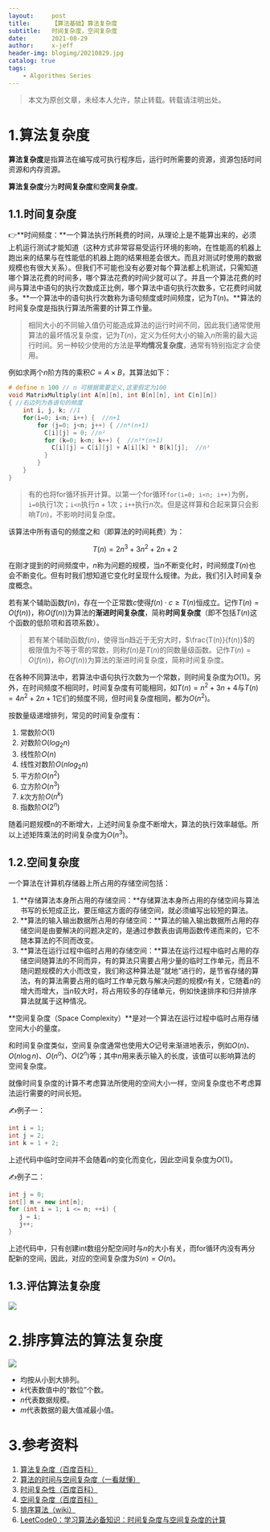 ```yaml
---
layout:     post
title:      【算法基础】算法复杂度
subtitle:   时间复杂度，空间复杂度
date:       2021-08-29
author:     x-jeff
header-img: blogimg/20210829.jpg
catalog: true
tags:
    - Algorithms Series
---        
```

>本文为原创文章，未经本人允许，禁止转载。转载请注明出处。

# 1.算法复杂度

**算法复杂度**是指算法在编写成可执行程序后，运行时所需要的资源，资源包括时间资源和内存资源。

**算法复杂度**分为**时间复杂度**和**空间复杂度**。

## 1.1.时间复杂度

👉**时间频度：**一个算法执行所耗费的时间，从理论上是不能算出来的，必须上机运行测试才能知道（这种方式非常容易受运行环境的影响，在性能高的机器上跑出来的结果与在性能低的机器上跑的结果相差会很大。而且对测试时使用的数据规模也有很大关系）。但我们不可能也没有必要对每个算法都上机测试，只需知道哪个算法花费的时间多，哪个算法花费的时间少就可以了。并且一个算法花费的时间与算法中语句的执行次数成正比例，哪个算法中语句执行次数多，它花费时间就多。**一个算法中的语句执行次数称为语句频度或时间频度，记为$T(n)$。**算法的时间复杂度是指执行算法所需要的计算工作量。

>相同大小的不同输入值仍可能造成算法的运行时间不同，因此我们通常使用算法的最坏情况复杂度，记为$T(n)$，定义为任何大小的输入$n$所需的最大运行时间。另一种较少使用的方法是**平均情况复杂度**，通常有特别指定才会使用。

例如求两个$n$阶方阵的乘积$C=A \times B$，其算法如下：

```c++
# define n 100 // n 可根据需要定义,这里假定为100
void MatrixMultiply(int A[n][n], int B[n][n], int C[n][n])
{ //右边列为各语句的频度
    int i, j, k; //1
    for(i=0; i<n; i++) {  //n+1
        for (j=0; j<n; j++) { //n*(n+1)
          C[i][j] = 0; //n²
          for (k=0; k<n; k++) {  //n²*(n+1)
            C[i][j] = C[i][j] + A[i][k] * B[k][j];  //n³
          }
        }
    }
}
```

>有的也将for循环拆开计算。以第一个for循环`for(i=0; i<n; i++)`为例，`i=0`执行$1$次；`i<n`执行$n+1$次；`i++`执行$n$次。但是这样算和合起来算只会影响$T(n)$，不影响时间复杂度。

该算法中所有语句的频度之和（即算法的时间耗费）为：

$$T(n)=2n^3+3n^2+2n+2$$

在刚才提到的时间频度中，$n$称为问题的规模，当$n$不断变化时，时间频度$T(n)$也会不断变化。但有时我们想知道它变化时呈现什么规律。为此，我们引入时间复杂度概念。

若有某个辅助函数$f(n)$，存在一个正常数$c$使得$f(n) \cdot c\geqslant T(n)$恒成立。记作$T(n)=O(f(n))$，称$O(f(n))$为算法的**渐进时间复杂度**，简称**时间复杂度**（即不包括$T(n)$这个函数的低阶项和首项系数）。

>若有某个辅助函数$f(n)$，使得当$n$趋近于无穷大时，$\frac{T(n)}{f(n)}$的极限值为不等于零的常数，则称$f(n)$是$T(n)$的同数量级函数。记作$T(n)=O(f(n))$，称$O(f(n))$为算法的渐进时间复杂度，简称时间复杂度。

在各种不同算法中，若算法中语句执行次数为一个常数，则时间复杂度为$O(1)$。另外，在时间频度不相同时，时间复杂度有可能相同，如$T(n)=n^2+3n+4$与$T(n)=4n^2+2n+1$它们的频度不同，但时间复杂度相同，都为$O(n^2)$。

按数量级递增排列，常见的时间复杂度有：

1. 常数阶$O(1)$
2. 对数阶$O(log_2 n)$
3. 线性阶$O(n)$
4. 线性对数阶$O(nlog_2 n)$
5. 平方阶$O(n^2)$
6. 立方阶$O(n^3)$
7. $k$次方阶$O(n^k)$
8. 指数阶$O(2^n)$

随着问题规模n的不断增大，上述时间复杂度不断增大，算法的执行效率越低。所以上述矩阵乘法的时间复杂度为$O(n^3)$。

## 1.2.空间复杂度

一个算法在计算机存储器上所占用的存储空间包括：

1. **存储算法本身所占用的存储空间：**存储算法本身所占用的存储空间与算法书写的长短成正比，要压缩这方面的存储空间，就必须编写出较短的算法。
2. **算法的输入输出数据所占用的存储空间：**算法的输入输出数据所占用的存储空间是由要解决的问题决定的，是通过参数表由调用函数传递而来的，它不随本算法的不同而改变。
3. **算法在运行过程中临时占用的存储空间：**算法在运行过程中临时占用的存储空间随算法的不同而异，有的算法只需要占用少量的临时工作单元，而且不随问题规模的大小而改变，我们称这种算法是“就地”进行的，是节省存储的算法，有的算法需要占用的临时工作单元数与解决问题的规模$n$有关，它随着$n$的增大而增大，当$n$较大时，将占用较多的存储单元，例如快速排序和归并排序算法就属于这种情况。

**空间复杂度（Space Complexity）**是对一个算法在运行过程中临时占用存储空间大小的量度。

和时间复杂度类似，空间复杂度通常也使用大$O$记号来渐进地表示，例如$O(n)$、$O(n\log⁡ n)$、${\displaystyle O(n^{\alpha })}$、$O(2^{n})$等；其中$n$用来表示输入的长度，该值可以影响算法的空间复杂度。

就像时间复杂度的计算不考虑算法所使用的空间大小一样，空间复杂度也不考虑算法运行需要的时间长短。

✍️例子一：

```c++
int i = 1;
int j = 2;
int k = 1 + 2;
```

上述代码中临时空间并不会随着$n$的变化而变化，因此空间复杂度为$O(1)$。

✍️例子二：

```c++
int j = 0;
int[] m = new int[n];
for (int i = 1; i <= n; ++i) {
   j = i;
   j++;
}
```

上述代码中，只有创建int数组分配空间时与$n$的大小有关，而for循环内没有再分配新的空间，因此，对应的空间复杂度为$S(n) = O(n)$。

## 1.3.评估算法复杂度

![](https://xjeffblogimg.oss-cn-beijing.aliyuncs.com/BLOGIMG/BlogImage/AlgorithmsSeries/Unclassified/AlgoComplexity1.png)

# 2.排序算法的算法复杂度

![](https://xjeffblogimg.oss-cn-beijing.aliyuncs.com/BLOGIMG/BlogImage/AlgorithmsSeries/Unclassified/AlgoComplexity2.png)

* 均按从小到大排列。
* $k$代表数值中的“数位”个数。
* $n$代表数据规模。
* $m$代表数据的最大值减最小值。

# 3.参考资料

1. [算法复杂度（百度百科）](https://baike.baidu.com/item/算法复杂度/210801?fr=aladdin)
2. [算法的时间与空间复杂度（一看就懂）](https://zhuanlan.zhihu.com/p/50479555)
3. [时间复杂性（百度百科）](https://baike.baidu.com/item/时间复杂性/5930669?fromtitle=时间复杂度&fromid=1894057&fr=aladdin)
4. [空间复杂度（百度百科）](https://baike.baidu.com/item/空间复杂度/9664257?fr=aladdin)
5. [排序算法（wiki）](https://zh.wikipedia.org/wiki/排序算法)
6. [LeetCode0：学习算法必备知识：时间复杂度与空间复杂度的计算](https://cloud.tencent.com/developer/article/1769988)